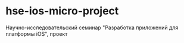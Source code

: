 # hse-ios-micro-project
Научно-исследовательский семинар "Разработка приложений для платформы iOS", проект

